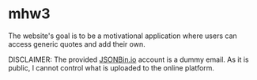 # mhw3

The website's goal is to be a motivational application where users can access generic quotes and add their own.

DISCLAIMER: The provided [JSONBin.io](http://jsonbin.io/) account is a dummy email. As it is public, I cannot control what is uploaded to the online platform.
